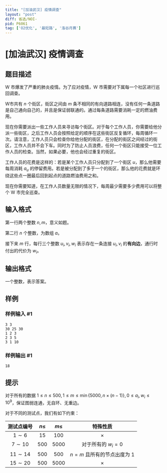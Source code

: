 ```yaml
---
title: "[加油武汉] 疫情调查"
layout: "post"
diff: 省选/NOI-
pid: P6061
tag: ['O2优化', '最短路', '洛谷月赛']
---
```

# [加油武汉] 疫情调查
## 题目描述

W 市爆发了严重的肺炎疫情。为了应对疫情，W 市需要对下属每一个社区进行巡回调查。

W市共有 $n$ 个街区，街区之间由 $m$ 条不相同的有向道路相连，没有任何一条道路是自己通向自己的，并且是保证弱联通的。通过每条道路需要消耗一定的燃油费用。

现在你需要派出一些工作人员来寻访每个街区。对于每个工作人员，你需要给他分派一些街区，之后工作人员会按照给定的顺序在这些街区反复循环，每周循环一次。请注意，工作人员只会检查你给他分配的街区，在分配的街区之间经过的街区，工作人员并不会下车。同时为了防止人员浪费，任何一个街区只能接受一位工作人员的检查。当然，如果必要，他也会经过重复的街区。

工作人员的花费是这样的：若是某个工作人员只分配到了一个街区 $u$，那么他需要每周消耗 $a_u$ 的停留费用。若是被分配到了多于一个的街区，那么他的花费就是环绕这些点一圈最后回到起点的道路燃油费用之和。

现在你需要知道，在工作人员数量无限的情况下，每周最少需要多少费用可以将整个 W 市完全巡查。
## 输入格式

第一行两个整数 $n,m$，意义如题。

第二行 $n$ 个整数，为数组 $a$。

接下来 $m$ 行，每行三个整数 $u_i,v_i,w_i$ 表示存在一条连接 $u_i,v_i$ 的**有向边**，通行时付出的代价为 $w_i$。
## 输出格式

一个整数，表示答案。
## 样例

### 样例输入 #1
```
3 3
30 25 30
1 2 3
2 3 5
3 1 10
```
### 样例输出 #1
```
18
```
## 提示

对于所有的数据 $1\leq n\leq 500,1\leq m\leq \min\{5000,n\times(n-1)\},0\leq a_i,w_i\leq 10^9$，保证图弱连通，无自环、无重边。

对于不同的测试点，我们有如下约束：

| 测试点编号 | $n\leq$ | $m\leq$ | 特殊性质 |
| :-: | :-: | :-: | :-: |
| $1\sim 6$ | $15$ | $100$ | $\times$ |
| $7\sim 10$ | $500$ | $5000$ | 对于所有的 $w_i=0$ |
| $11\sim 14$ | $500$ | $500$ | $n=m$ 且所有的节点出度为 $1$ |
| $15\sim 20$ | $500$ | $5000$ | $\times$ |
